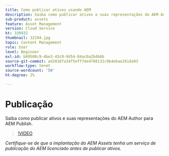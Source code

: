 ```yaml
---
title: Como publicar ativos usando AEM
description: Saiba como publicar ativos e suas representações do AEM Author para AEM Publish.
sub-product: assets
feature: Asset Management
version: Cloud Service
kt: 330932
thumbnail: 32194.jpg
topic: Content Management
role: User
level: Beginner
exl-id: b69508c9-4be3-43c9-9d54-84ac0a2b4b6b
source-git-commit: ad203d7a34f5eff7de4768131c9b4ebae261da93
workflow-type: tm+mt
source-wordcount: '50'
ht-degree: 2%

---
```


# Publicação

Saiba como publicar ativos e suas representações do AEM Author para AEM Publish.

>[!VIDEO](https://video.tv.adobe.com/v/330932/?quality=12&learn=on&hidetitle=true)

_Certifique-se de que a implantação do AEM Assets tenha um serviço de publicação do AEM licenciado antes de publicar ativos._
